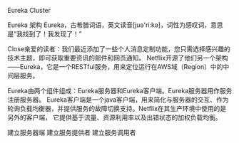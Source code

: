 
Eureka Cluster

Eureka 架构
Eureka，古希腊词语，英文读音[juə'ri:kə]，词性为感叹词，意思是“我找到了！我发现了！”

Close亲爱的读者：我们最近添加了一些个人消息定制功能，您只需选择感兴趣的技术主题，即可获取重要资讯的邮件和网页通知。
Netflix开源了他们另一个架构——Eureka，它是一个RESTful服务，用来定位运行在AWS域（Region）中的中间层服务。

Eureka由两个组件组成：Eureka服务器和Eureka客户端。Eureka服务器用作服务注册服务器。
Eureka客户端是一个java客户端，用来简化与服务器的交互、作为轮询负载均衡器，并提供服务的故障切换支持。Netflix在其生产环境中使用的是另外的客户端，
它提供基于流量、资源利用率以及出错状态的加权负载均衡。

建立服务器端
建立服务提供者
建立服务调用者
